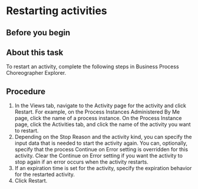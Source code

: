 <!-- image -->

# Restarting activities

## Before you begin

## About this task

To restart an activity, complete the following steps in
Business Process Choreographer Explorer.

## Procedure

1. In the Views tab,
navigate to the Activity page for the activity and click Restart.
For example, on the Process Instances Administered
By Me page, click the name of a process instance. On the Process
Instance page, click the Activities tab,
and click the name of the activity you want to restart.
2. Depending on the Stop Reason and
the activity kind, you can specify the input data that is needed to
start the activity again.  You can, optionally, specify
that the process Continue on Error setting
is overridden for this activity. Clear the Continue on
Error setting if you want the activity to stop again if
an error occurs when the activity restarts.
3. If an expiration time is set for the activity, specify
the expiration behavior for the restarted activity.
4. Click Restart.

<!-- image -->